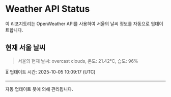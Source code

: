 
# Weather API Status

이 리포지토리는 OpenWeather API를 사용하여 서울의 날씨 정보를 자동으로 업데이트합니다.

## 현재 서울 날씨
> 서울의 현재 날씨: overcast clouds, 온도: 21.42°C, 습도: 96%

⏳ 업데이트 시간: 2025-10-05 10:09:17 (UTC)

---
자동 업데이트 봇에 의해 관리됩니다.
